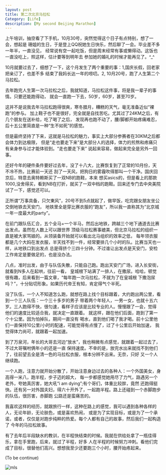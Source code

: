 ```yaml
---
layout: post
title: 第二次北京马拉松
Category: [Life]
description: [My second Beijing Marathon]
---
```


上午培训，抽空看了下手机，10月30号，突然觉得这个日子有点特别，想了一会，想起是
珊姐的生日，于是登上QQ祝她生日快乐，然后聊了一会。毕业差不多一年半，一直没见，
经常说有空一起吃饭，但是周末经常有事或懒得动。这饭也一直没吃上，照这样，估计要等到明年去
参加她的婚礼的时候才能再见了。^_^

10月就要过去了，细想了一下，这个月发生了两个重要的事：1,国庆长假，回老家把亲订了，也差不多
结束了我妈长达一年的唠叨。2, 10月20号，跑了人生第二个马拉松。

去年跑完人生第一次马拉松之后，我就知道，马拉松这件事，将是我一辈子的事情。只要还能跑得动，
就会一直跑一下去，50岁，60岁，甚至70岁。

这并不是说我去年马拉松跑得很爽，寒冬腊月，糟糕的天气，毫无准备近似“裸跑”的参与。
加上鞋子也不是很好，完全就是自找苦吃。尤其过了24KM之后，有几个朋友在送补给，吃了喝了之后，
发现再也跑不动了，腰/脚都开始疼痛难忍，后十五公里简直是一种“生不如死”的感觉。

但是最终坚持了下来，这就是马拉松的魅力，事实上大部分参赛者在30KM之后都会体力到达极限，
但是“走也要走下来”是大部分人的选择，体力的煎熬和疼痛只有亲身参与过才能体验到。“走也要走下来”
说起来容易，做起来完全是另外一回事。

还好今年的硬件条件要好过去年，没了十八大，比赛恢复到了正常的10月份，天不冷不热，比赛前一天还
刮了一天风，把狗日的雾霾吹得那叫一个干净。国庆回京后，特意去奥特赖斯买了一双NB的跑鞋，本来
想买asics的，但是看上的那款1000,没舍得买，看到NB在打折，就买了一双中档的跑鞋。回来还专门去中央美院
试了一下，感觉还可以。

正所谓“万事具备，只欠東风”，20号不到5点就起了，做早饭，吃完跟女朋友坐公交倒地铁去天安门，
地铁里全是穿比赛衣服的“跑友”，所以我一直称其为“北京城一年一度最大的party”。

在前门跟队伍汇合，五个全马+一个半马，然后出地铁，跨越三个地下通道去比赛出发点。虽然在人数上可以跟世界
顶级马拉松赛事媲美，但北京马拉松的组织一直是被大家骂娘的。从领装备开始就可以看出北马组织的效率之低，
每年领衣服都是几个大妈在发衣服，半天找不到一件，经常要排几个小时的队。比赛当天也一样，从地铁口到出发点
总是得挤个三四十分钟。不过谁让出发点是天安门，安检工作肯定是要做足的，也是没办法。

八点，准时出发，由于与队伍失散，只能自己跑。跑出天安门广场，进入长安街，就看到N多人在起哄，往前一看，
皇城根下站满了一排人，在撒尿。哈哈，顿觉很有趣，后来看到一篇文章，“每年跑一次马拉松，不就为了在皇城根
下撒泡尿吗？”，十分贴切形象。如果历代帝王有知，肯定得气个半死。

没了队伍，一个人不知道怎么跑，就想在路上找个目标跟着，大约跑出两公里，看到一个三人队伍：一个三十多岁的男子
带着两个年轻人，一男一女，也就十五六岁。三人跑得不快，很匀速，看样子应该是比较专业的人。慢慢跟了一会，觉得
他们的速度比较适合我，就决定一直跟着。 就这样，跟在他们后面，跑到了第一个十公里。因为怕掉队，期间一直没有
喝水，直到他们喝了我才喝。前十公里他们一直保持10公里/小时的配速，可能觉得有点慢了，过了十公里后开始加速，
我觉得体力尚可，就跟着一起加速。

到了万泉河，年长的大哥去河边“放水”，我也稍微有点感觉，就跟着一起过去了，不过大哥嘱咐俩年小的还是一直
保持速度。不幸的是，放完水出来就找不到他们了，往前望去全是清一色的马拉松衣服，根本分辨不出来。无奈，只好
又一个人继续跑。

一个人跑，注意力就开始分散了，开始注意身边过去的各种人：一个外国美女，身高得一米八，跑半程，步子迈的超大，
每一步都感觉她用尽了力气，路遇另一个老外，夸她真厉害，她大吼“i am dying”;有个哥们，体重比较胖，竟然
还跑得挺快。还有另一对外国夫妇，得六十开外了，一起跑半程。路上还碰到一个赤脚跑步的队伍，很厉害，赤脚跑
公路还是蛮痛苦的。

我喜欢这样的经历，就跟旅行一样，这种在路上的感觉，我可以遇到各种各样的人，无论年龄，无论肤色，或是喜欢热闹，
或是为了实现目标，或是为了一个承诺，或者，仅仅是对跑步纯粹的热爱。每个人都有自己的故事，然后我们一起构造了
今年的马拉松故事。

有了去年后半段缺水的教训，在半程快结束的时候。我就在供给处拿了一瓶佳得乐，拿在手里跑，后来，就过了半程，好多
人在半程的时候努力冲刺。看他们完成了目标，很替他们高兴。想想我至少还要跑三个小时，腰开始疼起来。


(To be continue)

![mls]({{root_url}}/images/mls.jpeg "mls")
